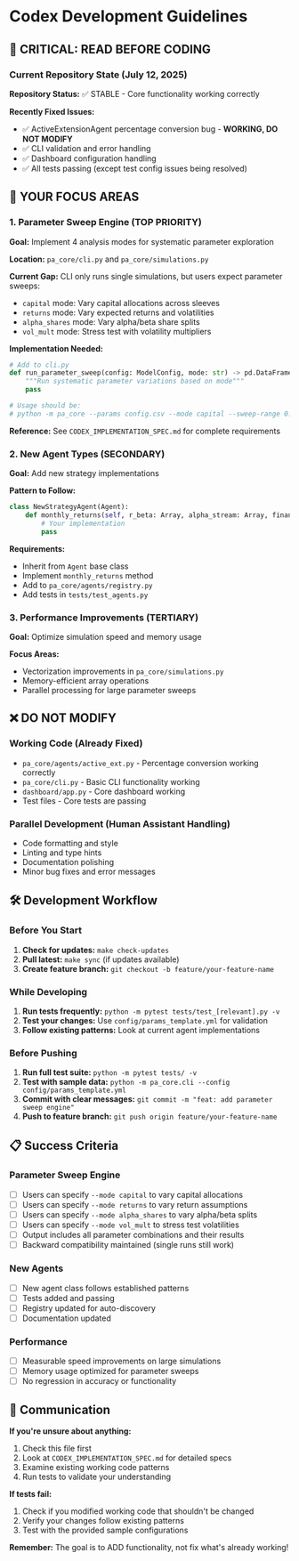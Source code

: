 # Codex Development Guidelines

## 🚨 CRITICAL: READ BEFORE CODING

### Current Repository State (July 12, 2025)

**Repository Status:** ✅ STABLE - Core functionality working correctly

**Recently Fixed Issues:**
- ✅ ActiveExtensionAgent percentage conversion bug - **WORKING, DO NOT MODIFY**
- ✅ CLI validation and error handling
- ✅ Dashboard configuration handling
- ✅ All tests passing (except test config issues being resolved)

## 🎯 YOUR FOCUS AREAS

### 1. Parameter Sweep Engine (TOP PRIORITY)
**Goal:** Implement 4 analysis modes for systematic parameter exploration

**Location:** `pa_core/cli.py` and `pa_core/simulations.py`

**Current Gap:** CLI only runs single simulations, but users expect parameter sweeps:
- `capital` mode: Vary capital allocations across sleeves
- `returns` mode: Vary expected returns and volatilities  
- `alpha_shares` mode: Vary alpha/beta share splits
- `vol_mult` mode: Stress test with volatility multipliers

**Implementation Needed:**
```python
# Add to cli.py
def run_parameter_sweep(config: ModelConfig, mode: str) -> pd.DataFrame:
    """Run systematic parameter variations based on mode"""
    pass

# Usage should be:
# python -m pa_core --params config.csv --mode capital --sweep-range 0.1,0.5,0.1
```

**Reference:** See `CODEX_IMPLEMENTATION_SPEC.md` for complete requirements

### 2. New Agent Types (SECONDARY)
**Goal:** Add new strategy implementations

**Pattern to Follow:**
```python
class NewStrategyAgent(Agent):
    def monthly_returns(self, r_beta: Array, alpha_stream: Array, financing: Array) -> Array:
        # Your implementation
        pass
```

**Requirements:**
- Inherit from `Agent` base class
- Implement `monthly_returns` method
- Add to `pa_core/agents/registry.py`
- Add tests in `tests/test_agents.py`

### 3. Performance Improvements (TERTIARY)
**Goal:** Optimize simulation speed and memory usage

**Focus Areas:**
- Vectorization improvements in `pa_core/simulations.py`
- Memory-efficient array operations
- Parallel processing for large parameter sweeps

## ❌ DO NOT MODIFY

### Working Code (Already Fixed)
- `pa_core/agents/active_ext.py` - Percentage conversion working correctly
- `pa_core/cli.py` - Basic CLI functionality working
- `dashboard/app.py` - Core dashboard working
- Test files - Core tests are passing

### Parallel Development (Human Assistant Handling)
- Code formatting and style
- Linting and type hints
- Documentation polishing
- Minor bug fixes and error messages

## 🛠️ Development Workflow

### Before You Start
1. **Check for updates:** `make check-updates`
2. **Pull latest:** `make sync` (if updates available)
3. **Create feature branch:** `git checkout -b feature/your-feature-name`

### While Developing
1. **Run tests frequently:** `python -m pytest tests/test_[relevant].py -v`
2. **Test your changes:** Use `config/params_template.yml` for validation
3. **Follow existing patterns:** Look at current agent implementations

### Before Pushing
1. **Run full test suite:** `python -m pytest tests/ -v`
2. **Test with sample data:** `python -m pa_core.cli --config config/params_template.yml`
3. **Commit with clear messages:** `git commit -m "feat: add parameter sweep engine"`
4. **Push to feature branch:** `git push origin feature/your-feature-name`

## 📋 Success Criteria

### Parameter Sweep Engine
- [ ] Users can specify `--mode capital` to vary capital allocations
- [ ] Users can specify `--mode returns` to vary return assumptions
- [ ] Users can specify `--mode alpha_shares` to vary alpha/beta splits  
- [ ] Users can specify `--mode vol_mult` to stress test volatilities
- [ ] Output includes all parameter combinations and their results
- [ ] Backward compatibility maintained (single runs still work)

### New Agents
- [ ] New agent class follows established patterns
- [ ] Tests added and passing
- [ ] Registry updated for auto-discovery
- [ ] Documentation updated

### Performance
- [ ] Measurable speed improvements on large simulations
- [ ] Memory usage optimized for parameter sweeps
- [ ] No regression in accuracy or functionality

## 🤝 Communication

**If you're unsure about anything:**
1. Check this file first
2. Look at `CODEX_IMPLEMENTATION_SPEC.md` for detailed specs
3. Examine existing working code patterns
4. Run tests to validate your understanding

**If tests fail:**
1. Check if you modified working code that shouldn't be changed
2. Verify your changes follow existing patterns
3. Test with the provided sample configurations

**Remember:** The goal is to ADD functionality, not fix what's already working!
